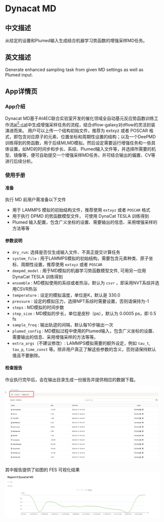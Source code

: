 # Dynacat MD

## 中文描述

从给定的设置和Plumed输入生成结合机器学习势函数的增强采样MD任务。

## 英文描述

Generate enhanced sampling task from given MD settings as well as Plumed input.

## App详情页

### App介绍

Dynacat MD基于AI4EC联合实验室开发的催化领域全自动基元反应势函数训练工作流[ai<sup>2</sup>-cat](https://github.com/chenggroup/ai2-kit)中生成增强采样任务的流程，结合dflow-galaxy对dflow的灵活封装演进而来。
用户可以上传一个结构初始文件，推荐为 extxyz 或者 POSCAR 格式，即包含对应原子的元素、位置坐标和周期性设置的结构；以及一个DeePMD训练得到的势函数，用于后续MLMD模拟。然后设定需要运行增强任务和一些具体设置，如MD的时间步和步长、系综、Plumed输入文件等，并选择所需要的机型、镜像等，便可自助提交一个增强采样MD任务，并可结合输出的偏置、CV等进行后续分析。

### 使用手册

#### 准备

执行 MD 前用户需准备以下文件
* 用于 LAMMPS 模拟的初始结构文件，推荐使用 `extxyz` 或者 `POSCAR` 格式
* 用于执行 DPMD 的势函数模型文件， 可使用 DynaCat TESLA 训练得到
* Plumed 输入配置，包含广义坐标的设置、需要输出的信息、采用增强采样的方法等等


#### 参数说明

- `dry_run`: 选择是否仅生成输入文件、不真正提交计算任务
- `system_file` : 用于LAMMPS模拟的初始结构，需要包含元素种类、原子坐标、周期性设置，推荐使用 `extxyz` 或者 `POSCAR`
- `deepmd_model` : 用于MD模拟的机器学习势函数模型文件, 可用另一应用 DynaCat TESLA 训练得到
- `ensemble` : MD模拟使用的系综或者热浴，默认为 `csvr` ，即采用NVT系综并选用CSVR热浴
- `temperature` : 设定的模拟温度，单位是K，默认是 330.0
- `pressure` : 设定的模拟压力，选择NPT系综时需要设置，否则请保持为-1
- `steps` : MD模拟的时间步数
- `step_size` : MD模拟的步长，单位是皮秒（ps），默认为 0.0005 ps，即 0.5 fs
- `sample_freq` : 输出轨迹的间隔，默认每10步输出一次
- `plumed_config` : MD模拟过程中使用的Plumed输入，包含广义坐标的设置、需要输出的信息、采用增强采样的方法等等。
- `extra_args`（不建议修改）: LAMMPS模拟需要的额外设定，例如 `tau_t`, `tau_p`, `time_const` 等。除非用户真正了解这些参数的含义，否则请保持默认值且不要删除。

#### 检查报告

作业执行完毕后，会在输出目录生成一份报告并提供相应的数据下载。

![output](img/dynacat-md-output.png)


其中报告提供了如图的 FES 可视化结果
![report-fes](img/dynacat-md-report-fes.png)

